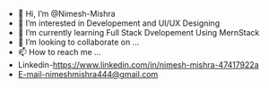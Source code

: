 - 👋 Hi, I’m @Nimesh-Mishra
- 👀 I’m interested in Developement and UI/UX Designing
- 🌱 I’m currently learning Full Stack Dvelopement Using MernStack
- 💞️ I’m looking to collaborate on ...
- 📫 How to reach me ...
- Linkedin-https://www.linkedin.com/in/nimesh-mishra-47417922a
- E-mail-nimeshmishra444@gmail.com
 

<!---
Nimesh-M/Nimesh-M is a ✨ special ✨ repository because its `README.md` (this file) appears on your GitHub profile.
You can click the Preview link to take a look at your changes.
--->

